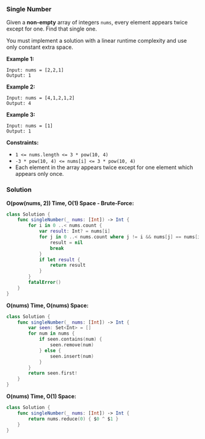 
### Single Number

Given a __non-empty__ array of integers `nums`, every element appears twice except for one. Find that single one.

You must implement a solution with a linear runtime complexity and use only constant extra space.

__Example 1:__
```
Input: nums = [2,2,1]
Output: 1
```
__Example 2:__
```
Input: nums = [4,1,2,1,2]
Output: 4
```
__Example 3:__
```
Input: nums = [1]
Output: 1
```

__Constraints:__
* `1 <= nums.length <= 3 * pow(10, 4)`
* `-3 * pow(10, 4) <= nums[i] <= 3 * pow(10, 4)`
* Each element in the array appears twice except for one element which appears only once.

### Solution
__O(pow(nums, 2)) Time, O(1) Space - Brute-Force:__
```Swift
class Solution {
    func singleNumber(_ nums: [Int]) -> Int {
        for i in 0 ..< nums.count {
            var result: Int? = nums[i]
            for j in 0 ..< nums.count where j != i && nums[j] == nums[i] {
                result = nil
                break
            }
            if let result {
                return result
            }
        }
        fatalError()
    }
}
```
__O(nums) Time, O(nums) Space:__
```Swift
class Solution {
    func singleNumber(_ nums: [Int]) -> Int {
        var seen: Set<Int> = []
        for num in nums {
            if seen.contains(num) {
                seen.remove(num)
            } else {
                seen.insert(num)
            }
        }
        return seen.first!
    }
}
```
__O(nums) Time, O(1) Space:__
```Swift
class Solution {
    func singleNumber(_ nums: [Int]) -> Int {
        return nums.reduce(0) { $0 ^ $1 }
    }
}
```